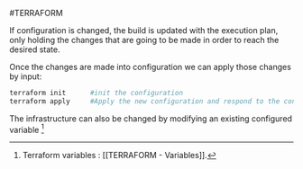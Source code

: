 #TERRAFORM 

If configuration is changed, the build is updated with the execution plan, only holding the changes that are going to be made in order to reach the desired state. 

Once the changes are made into configuration we can apply those changes by input: 

```bash
terraform init      #init the configuration
terraform apply     #Apply the new configuration and respond to the confirmation
```


The infrastructure can also be changed by modifying an existing configured variable [^1]



[^1]: Terraform variables : [[TERRAFORM - Variables]]. 
